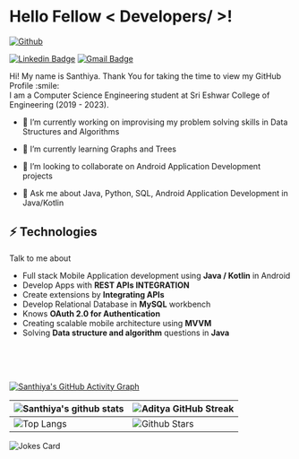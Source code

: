 
<h1> Hello Fellow < Developers/ >! </h1>
  
<p align='center'>
</p>
  


[![Github](https://img.shields.io/github/followers/SanthiyaM-code?label=Follow&style=social)](https://github.com/SanthiyaM-code)
  
  
[![Linkedin Badge](https://img.shields.io/badge/-Santhiya_M-blue?style=flat-square&logo=Linkedin&logoColor=white&link=https://www.linkedin.com/in/santhiya-m-19669918b/)](https://www.linkedin.com/in/santhiya-m-19669918b/) 
[![Gmail Badge](https://img.shields.io/badge/-santhiya10082001@gmail.com-c14438?style=flat-square&logo=Gmail&logoColor=white&link=mailto:santhiya10082001@gmail.com)](mailto:santhiya10082001@gmail.com)

<div size='20px'> Hi! My name is Santhiya. Thank You for taking the time to view my GitHub Profile :smile:</div>
  <div size='20px'> I am a Computer Science Engineering student at Sri Eshwar College of Engineering (2019 - 2023).
</div>

<!-- <img width="55%" align="right" alt="Github" src="https://raw.githubusercontent.com/onimur/.github/master/.resources/git-header.svg" />
 -->
- 🔭 I’m currently working on  improvising my problem solving skills in Data Structures and Algorithms
  
- 🌱 I’m currently learning Graphs and Trees
  
- 👯 I’m looking to collaborate on Android Application Development projects
  
- 💬 Ask me about Java, Python, SQL, Android Application Development in Java/Kotlin
 

## ⚡ Technologies
Talk to me about
- Full stack Mobile Application development using **Java / Kotlin** in Android 
- Develop Apps with **REST APIs INTEGRATION**
- Create extensions by **Integrating APIs**
- Develop Relational Database in **MySQL** workbench
- Knows **OAuth 2.0 for Authentication**
- Creating scalable mobile architecture using **MVVM**
- Solving **Data structure and algorithm** questions in **Java**


  
<br>
<br>
  <br>
  
[![Santhiya's GitHub Activity Graph](https://activity-graph.herokuapp.com/graph?username=SanthiyaM-code&theme=tokyonight)](https://git.io/praveenscience)

| ![Santhiya's github stats](https://github-readme-stats.vercel.app/api?username=SanthiyaM-code&show_icons=true&theme=tokyonight) | ![Aditya GitHub Streak](https://github-readme-streak-stats.herokuapp.com/?user=SanthiyaM-code&theme=tokyonight) |
| --- | --- |
| ![Top Langs](https://github-readme-stats.vercel.app/api/top-langs/?username=SanthiyaM-code&theme=tokyonight) | ![Github Stars](https://github-readme-stats.vercel.app/api?username=SanthiyaM-code&show_icons=true&locale=en&count_private=true&hide_rank=true&custom_title=My%20GitHub%20Stats&disable_animations=true&theme=tokyonight) |

![Jokes Card](https://readme-jokes.vercel.app/api?theme=tokyonight)


<br>


